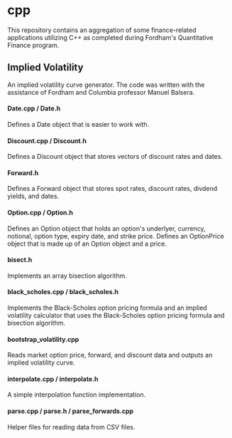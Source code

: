 # cpp

This repository contains an aggregation of some finance-related applications utilizing C++ as completed during Fordham's Quantitative Finance program.

## Implied Volatility
An implied volatility curve generator. The code was written with the assistance of Fordham and Columbia professor Manuel Balsera.
#### Date.cpp / Date.h
Defines a Date object that is easier to work with.
#### Discount.cpp / Discount.h
Defines a Discount object that stores vectors of discount rates and dates.
#### Forward.h
Defines a Forward object that stores spot rates, discount rates, divdend yields, and dates.
#### Option.cpp / Option.h
Defines an Option object that holds an option's underlyer, currency, notional, option type, expiry date, and strike price.
Defines an OptionPrice object that is made up of an Option object and a price.
#### bisect.h
Implements an array bisection algorithm.
#### black_scholes.cpp / black_scholes.h
Implements the Black-Scholes option pricing formula and an implied volatility calculator that uses the Black-Scholes option pricing formula and bisection algorithm.
#### bootstrap_volatility.cpp
Reads market option price, forward, and discount data and outputs an implied volatility curve.
#### interpolate.cpp / interpolate.h
A simple interpolation function implementation.
#### parse.cpp / parse.h / parse_forwards.cpp
Helper files for reading data from CSV files.
